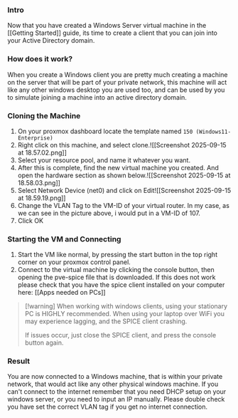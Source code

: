 ### Intro
Now that you have created a Windows Server virtual machine in the [[Getting Started]] guide, its time to create a client that you can join into your Active Directory domain.

### How does it work?
When you create a Windows client you are pretty much creating a machine on the server that will be part of your private network, this machine will act like any other windows desktop you are used too, and can be used by you to simulate joining a machine into an active directory domain. 

### Cloning the Machine
1. On your proxmox dashboard locate the template named `150 (Windows11-Enterprise)`
2. Right click on this machine, and select clone.![[Screenshot 2025-09-15 at 18.57.02.png]]
3. Select your resource pool, and name it whatever you want. 
4. After this is complete, find the new virtual machine you created. And open the hardware section as shown below.![[Screenshot 2025-09-15 at 18.58.03.png]]
5. Select Network Device (net0) and click on Edit![[Screenshot 2025-09-15 at 18.59.19.png]]
6. Change the VLAN Tag to the VM-ID of your virtual router. In my case, as we can see in the picture above, i would put in a VM-ID of 107.
7. Click OK

### Starting the VM and Connecting
1. Start the VM like normal, by pressing the start button in the top right corner on your proxmox control panel. 
2. Connect to the virtual machine by clicking the console button, then opening the pve-spice file that is downloaded. If this does not work please check that you have the spice client installed on your computer here: [[Apps needed on PCs]]

>[!warning] When working with windows clients, using your stationary PC is HIGHLY recommended.
>When using your laptop over WiFi you may experience lagging, and the SPICE client crashing.
>
>If issues occur, just close the SPICE client, and press the console button again.

### Result
You are now connected to a Windows machine, that is within your private network, that would act like any other physical windows machine. If you can't connect to the internet remember that you need DHCP setup on your windows server, or you need to input an IP manually. Please double check you have set the correct VLAN tag if you get no internet connection.